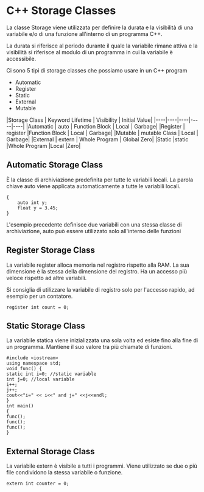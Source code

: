 # C++ Storage Classes

La classe Storage viene utilizzata per definire la durata e la visibilità di una variabile e/o di una funzione all'interno di un programma C++.

La durata si riferisce al periodo durante il quale la variabile rimane attiva e la visibilità si riferisce al modulo di un programma in cui la variabile è accessibile.

Ci sono 5 tipi di storage classes che possiamo usare in un C++ program

- Automatic
- Register
- Static
- External
- Mutable

|Storage Class | Keyword	Lifetime |	Visibility | Initial Value|
|----|----|----|-----|----|
|Automatic | auto |	Function Block | Local | Garbage|
|Register |	register |Function Block | Local |	Garbage|
|Mutable  |	mutable	Class |	Local |	Garbage|
|External |	extern |	Whole Program |	Global	Zero|
|Static	|static	|Whole Program	|Local	|Zero|


## Automatic Storage Class

È la classe di archiviazione predefinita per tutte le variabili locali. La parola chiave auto viene applicata automaticamente a tutte le variabili locali.

    {   
        auto int y;  
        float y = 3.45;  
    }  

L'esempio precedente definisce due variabili con una stessa classe di archiviazione, auto può essere utilizzato solo all'interno delle funzioni

## Register Storage Class

La variabile register alloca memoria nel registro rispetto alla RAM. La sua dimensione è la stessa della dimensione del registro. Ha un accesso più veloce rispetto ad altre variabili.

Si consiglia di utilizzare la variabile di registro solo per l'accesso rapido, ad esempio per un contatore.

    register int count = 0;

## Static Storage Class

La variabile statica viene inizializzata una sola volta ed esiste fino alla fine di un programma. Mantiene il suo valore tra più chiamate di funzioni.

    #include <iostream>  
    using namespace std;  
    void func() {    
    static int i=0; //static variable    
    int j=0; //local variable    
    i++;    
    j++;    
    cout<<"i=" << i<<" and j=" <<j<<endl;    
    }    
    int main()  
    {  
    func();    
    func();    
    func();    
    }  

## External Storage Class

La variabile extern è visibile a tutti i programmi. Viene utilizzato se due o più file condividono la stessa variabile o funzione.

    extern int counter = 0;

    